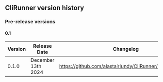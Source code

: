 
## CliRunner version history

### Pre-release versions

#### 0.1
| Version | Release Date | Changelog |
|-|-|-|
| 0.1.0 | December 13th 2024 | https://github.com/alastairlundy/CliRunner/releases/0.1.0/ |
